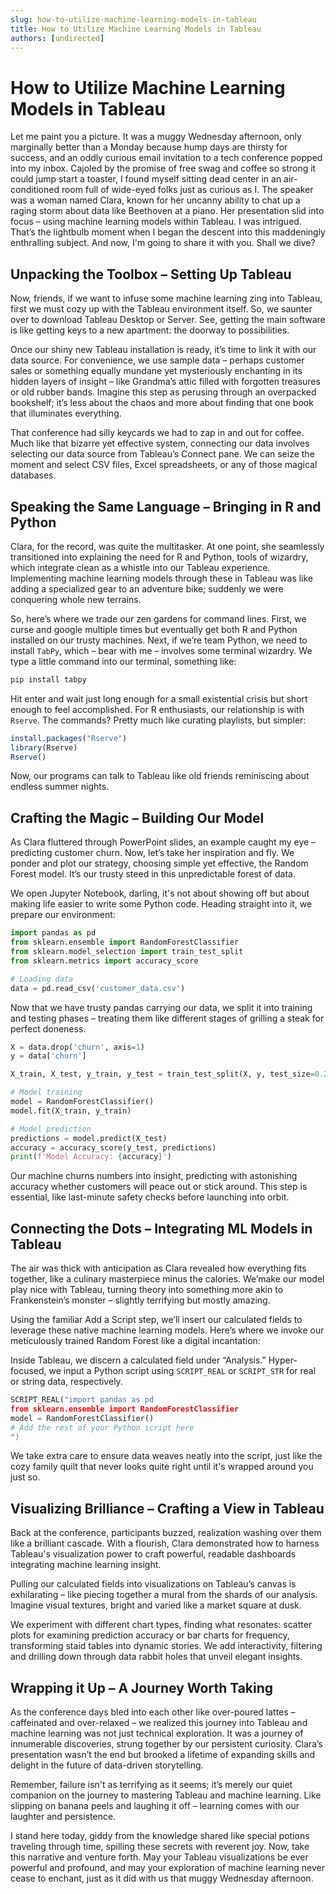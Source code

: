 ```yaml
---
slug: how-to-utilize-machine-learning-models-in-tableau
title: How to Utilize Machine Learning Models in Tableau
authors: [undirected]
---
```



# How to Utilize Machine Learning Models in Tableau

Let me paint you a picture. It was a muggy Wednesday afternoon, only marginally better than a Monday because hump days are thirsty for success, and an oddly curious email invitation to a tech conference popped into my inbox. Cajoled by the promise of free swag and coffee so strong it could jump start a toaster, I found myself sitting dead center in an air-conditioned room full of wide-eyed folks just as curious as I. The speaker was a woman named Clara, known for her uncanny ability to chat up a raging storm about data like Beethoven at a piano. Her presentation slid into focus – using machine learning models within Tableau. I was intrigued. That’s the lightbulb moment when I began the descent into this maddeningly enthralling subject. And now, I'm going to share it with you. Shall we dive?

## Unpacking the Toolbox – Setting Up Tableau

Now, friends, if we want to infuse some machine learning zing into Tableau, first we must cozy up with the Tableau environment itself. So, we saunter over to download Tableau Desktop or Server. See, getting the main software is like getting keys to a new apartment: the doorway to possibilities.

Once our shiny new Tableau installation is ready, it’s time to link it with our data source. For convenience, we use sample data – perhaps customer sales or something equally mundane yet mysteriously enchanting in its hidden layers of insight – like Grandma’s attic filled with forgotten treasures or old rubber bands. Imagine this step as perusing through an overpacked bookshelf; it’s less about the chaos and more about finding that one book that illuminates everything.

That conference had silly keycards we had to zap in and out for coffee. Much like that bizarre yet effective system, connecting our data involves selecting our data source from Tableau’s Connect pane. We can seize the moment and select CSV files, Excel spreadsheets, or any of those magical databases.

## Speaking the Same Language – Bringing in R and Python

Clara, for the record, was quite the multitasker. At one point, she seamlessly transitioned into explaining the need for R and Python, tools of wizardry, which integrate clean as a whistle into our Tableau experience. Implementing machine learning models through these in Tableau was like adding a specialized gear to an adventure bike; suddenly we were conquering whole new terrains.

So, here’s where we trade our zen gardens for command lines. First, we curse and google multiple times but eventually get both R and Python installed on our trusty machines. Next, if we’re team Python, we need to install `TabPy`, which – bear with me – involves some terminal wizardry. We type a little command into our terminal, something like: 

```bash
pip install tabpy
```

Hit enter and wait just long enough for a small existential crisis but short enough to feel accomplished. For R enthusiasts, our relationship is with `Rserve`. The commands? Pretty much like curating playlists, but simpler:

```R
install.packages("Rserve")
library(Rserve)
Rserve()
```

Now, our programs can talk to Tableau like old friends reminiscing about endless summer nights.

## Crafting the Magic – Building Our Model

As Clara fluttered through PowerPoint slides, an example caught my eye – predicting customer churn. Now, let’s take her inspiration and fly. We ponder and plot our strategy, choosing simple yet effective, the Random Forest model. It’s our trusty steed in this unpredictable forest of data.

We open Jupyter Notebook, darling, it's not about showing off but about making life easier to write some Python code. Heading straight into it, we prepare our environment:

```python
import pandas as pd
from sklearn.ensemble import RandomForestClassifier
from sklearn.model_selection import train_test_split
from sklearn.metrics import accuracy_score

# Loading data
data = pd.read_csv('customer_data.csv')
```

Now that we have trusty pandas carrying our data, we split it into training and testing phases – treating them like different stages of grilling a steak for perfect doneness.

```python
X = data.drop('churn', axis=1)
y = data['churn']

X_train, X_test, y_train, y_test = train_test_split(X, y, test_size=0.2, random_state=42)

# Model training
model = RandomForestClassifier()
model.fit(X_train, y_train)

# Model prediction
predictions = model.predict(X_test)
accuracy = accuracy_score(y_test, predictions)
print(f'Model Accuracy: {accuracy}')
```

Our machine churns numbers into insight, predicting with astonishing accuracy whether customers will peace out or stick around. This step is essential, like last-minute safety checks before launching into orbit.

## Connecting the Dots – Integrating ML Models in Tableau

The air was thick with anticipation as Clara revealed how everything fits together, like a culinary masterpiece minus the calories. We’make our model play nice with Tableau, turning theory into something more akin to Frankenstein’s monster – slightly terrifying but mostly amazing.

Using the familiar Add a Script step, we’ll insert our calculated fields to leverage these native machine learning models. Here’s where we invoke our meticulously trained Random Forest like a digital incantation:

Inside Tableau, we discern a calculated field under “Analysis.” Hyper-focused, we input a Python script using `SCRIPT_REAL` or `SCRIPT_STR` for real or string data, respectively.

```python
SCRIPT_REAL("import pandas as pd
from sklearn.ensemble import RandomForestClassifier
model = RandomForestClassifier()
# Add the rest of your Python script here
")
```

We take extra care to ensure data weaves neatly into the script, just like the cozy family quilt that never looks quite right until it's wrapped around you just so.

## Visualizing Brilliance – Crafting a View in Tableau

Back at the conference, participants buzzed, realization washing over them like a brilliant cascade. With a flourish, Clara demonstrated how to harness Tableau's visualization power to craft powerful, readable dashboards integrating machine learning insight.

Pulling our calculated fields into visualizations on Tableau’s canvas is exhilarating – like piecing together a mural from the shards of our analysis. Imagine visual textures, bright and varied like a market square at dusk.

We experiment with different chart types, finding what resonates: scatter plots for examining prediction accuracy or bar charts for frequency, transforming staid tables into dynamic stories. We add interactivity, filtering and drilling down through data rabbit holes that unveil elegant insights.

## Wrapping it Up – A Journey Worth Taking

As the conference days bled into each other like over-poured lattes – caffeinated and over-relaxed – we realized this journey into Tableau and machine learning was not just technical exploration. It was a journey of innumerable discoveries, strung together by our persistent curiosity. Clara’s presentation wasn’t the end but brooked a lifetime of expanding skills and delight in the future of data-driven storytelling.

Remember, failure isn't as terrifying as it seems; it’s merely our quiet companion on the journey to mastering Tableau and machine learning. Like slipping on banana peels and laughing it off – learning comes with our laughter and persistence.

I stand here today, giddy from the knowledge shared like special potions traveling through time, spilling these secrets with reverent joy. Now, take this narrative and venture forth. May your Tableau visualizations be ever powerful and profound, and may your exploration of machine learning never cease to enchant, just as it did with us that muggy Wednesday afternoon.